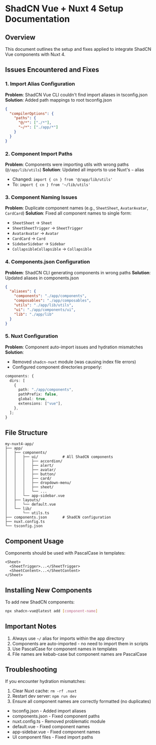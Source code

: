 # ShadCN Vue + Nuxt 4 Setup Documentation

## Overview

This document outlines the setup and fixes applied to integrate ShadCN Vue components with Nuxt 4.

## Issues Encountered and Fixes

### 1. Import Alias Configuration

**Problem**: ShadCN Vue CLI couldn't find import aliases in tsconfig.json
**Solution**: Added path mappings to root tsconfig.json

```json
{
  "compilerOptions": {
    "paths": {
      "@/*": ["./*"],
      "~/*": ["./app/*"]
    }
  }
}
```

### 2. Component Import Paths

**Problem**: Components were importing utils with wrong paths (`@/app/lib/utils`)
**Solution**: Updated all imports to use Nuxt's `~` alias

- Changed: `import { cn } from '@/app/lib/utils'`
- To: `import { cn } from '~/lib/utils'`

### 3. Component Naming Issues

**Problem**: Duplicate component names (e.g., `SheetSheet`, `AvatarAvatar`, `CardCard`)
**Solution**: Fixed all component names to single form:

- `SheetSheet` → `Sheet`
- `SheetSheetTrigger` → `SheetTrigger`
- `AvatarAvatar` → `Avatar`
- `CardCard` → `Card`
- `SidebarSidebar` → `Sidebar`
- `CollapsibleCollapsible` → `Collapsible`

### 4. Components.json Configuration

**Problem**: ShadCN CLI generating components in wrong paths
**Solution**: Updated aliases in components.json

```json
{
  "aliases": {
    "components": "./app/components",
    "composables": "./app/composables",
    "utils": "./app/lib/utils",
    "ui": "./app/components/ui",
    "lib": "./app/lib"
  }
}
```

### 5. Nuxt Configuration

**Problem**: Component auto-import issues and hydration mismatches
**Solution**:

- Removed `shadcn-nuxt` module (was causing index file errors)
- Configured component directories properly:

```ts
components: {
  dirs: [
    {
      path: "./app/components",
      pathPrefix: false,
      global: true,
      extensions: ["vue"],
    },
  ];
}
```

## File Structure

```
my-nuxt4-app/
├── app/
│   ├── components/
│   │   ├── ui/           # All ShadCN components
│   │   │   ├── accordion/
│   │   │   ├── alert/
│   │   │   ├── avatar/
│   │   │   ├── button/
│   │   │   ├── card/
│   │   │   ├── dropdown-menu/
│   │   │   ├── sheet/
│   │   │   └── ...
│   │   └── app-sidebar.vue
│   ├── layouts/
│   │   └── default.vue
│   └── lib/
│       └── utils.ts
├── components.json       # ShadCN configuration
├── nuxt.config.ts
└── tsconfig.json
```

## Component Usage

Components should be used with PascalCase in templates:

```vue
<Sheet>
  <SheetTrigger>...</SheetTrigger>
  <SheetContent>...</SheetContent>
</Sheet>
```

## Installing New Components

To add new ShadCN components:

```bash
npx shadcn-vue@latest add [component-name]
```

## Important Notes

1. Always use `~/` alias for imports within the app directory
2. Components are auto-imported - no need to import them in scripts
3. Use PascalCase for component names in templates
4. File names are kebab-case but component names are PascalCase

## Troubleshooting

If you encounter hydration mismatches:

1. Clear Nuxt cache: `rm -rf .nuxt`
2. Restart dev server: `npm run dev`
3. Ensure all component names are correctly formatted (no duplicates)

- tsconfig.json - Added import aliases
- components.json - Fixed component paths
- nuxt.config.ts - Removed problematic module
- default.vue - Fixed component names
- app-sidebar.vue - Fixed component names
- UI component files - Fixed import paths
